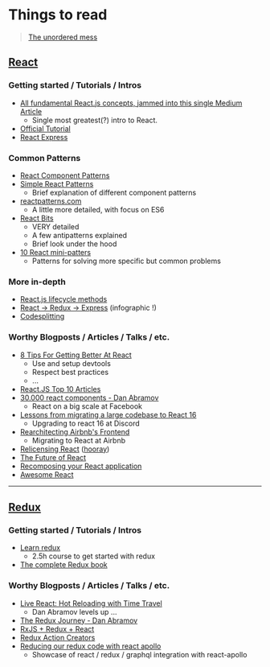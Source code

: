 # Things to read

> [The unordered mess](https://getpocket.com/@prio_)

## [React](https://reactjs.org/)

### Getting started / Tutorials / Intros

* [All fundamental React.js concepts, jammed into this single Medium Article](https://medium.freecodecamp.org/all-the-fundamental-react-js-concepts-jammed-into-this-single-medium-article-c83f9b53eac2)
  * Single most greatest(?) intro to React.
* [Official Tutorial](https://reactjs.org/tutorial/tutorial.html)
* [React Express](http://www.react.express/)

### Common Patterns

* [React Component Patterns](https://medium.com/gitconnected/react-component-patterns-ab1f09be2c82?ref=reddit)
* [Simple React Patterns](http://lucasmreis.github.io/blog/simple-react-patterns/)
  * Brief explanation of different component patterns
* [reactpatterns.com](https://github.com/chantastic/reactpatterns.com/blob/master/README.markdown)
  * A little more detailed, with focus on ES6
* [React Bits](https://vasanthk.gitbooks.io/react-bits/)
  * VERY detailed
  * A few antipatterns explained
  * Brief look under the hood
* [10 React mini-patters](https://hackernoon.com/10-react-mini-patterns-c1da92f068c5)
  * Patterns for solving more specific but common problems

### More in-depth

* [React.js lifecycle methods](https://www.andreasreiterer.at/web-development/reactjs-lifecycle-methods/)
* [React -> Redux -> Express](https://i.redd.it/vezwyo0qq4lz.png) (infographic !)
* [Codesplitting](https://hackernoon.com/impress-your-friends-with-code-splitting-in-react-9f9a3ca2ae6e)

### Worthy Blogposts / Articles / Talks / etc.

* [8 Tips For Getting Better At React](https://www.youtube.com/watch?v=BncMF2aTL0w&feature=youtu.be)
  * Use and setup devtools
  * Respect best practices
  * ...
* [React.JS Top 10 Articles ](https://medium.mybridge.co/react-js-top-10-for-the-past-month-v-nov-2017-b01eb1dbc412)
* [30.000 react components - Dan Abramov](https://www.reddit.com/r/reactjs/comments/6al7h2/facebook_has_30000_react_components_how_do_you/)
  * React on a big scale at Facebook
* [Lessons from migrating a large codebase to React 16](https://blog.discordapp.com/lessons-from-migrating-a-large-codebase-to-react-16-e60e49102aa6)
  * Upgrading to react 16 at Discord
* [Rearchitecting Airbnb's Frontend](https://medium.com/airbnb-engineering/rearchitecting-airbnbs-frontend-5e213efc24d2)
  * Migrating to React at Airbnb
* [Relicensing React](https://code.facebook.com/posts/300798627056246) ([hooray](https://medium.com/@raulk/if-youre-a-startup-you-should-not-use-react-reflecting-on-the-bsd-patents-license-b049d4a67dd2))
* [The Future of React](http://pca.st/riyo)
* [Recomposing your React application](https://www.youtube.com/watch?v=zD_judE-bXk&app=desktop)
* [Awesome React](https://github.com/enaqx/awesome-react)

---

## [Redux](https://redux.js.org/)

### Getting started / Tutorials / Intros

* [Learn redux](https://learnredux.com/)
  * 2.5h course to get started with redux
* [The complete Redux book](https://leanpub.com/redux-book)

### Worthy Blogposts / Articles / Talks / etc.

* [Live React: Hot Reloading with Time Travel](https://www.youtube.com/watch?v=xsSnOQynTHs&feature=youtu.be)
  * Dan Abramov levels up ...
* [The Redux Journey - Dan Abramov](https://www.youtube.com/watch?v=uvAXVMwHJXU&app=desktop)
* [RxJS + Redux + React](https://www.youtube.com/watch?v=AslncyG8whg)
* [Redux Action Creators](https://hackernoon.com/redux-action-creator-creators-6684b051d4c6)
* [Reducing our redux code with react apollo](https://dev-blog.apollodata.com/reducing-our-redux-code-with-react-apollo-5091b9de9c2a)
  * Showcase of react / redux / graphql integration with react-apollo
